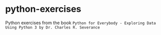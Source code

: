 # python-exercises
Python exercises from the book `Python for Everybody - Exploring Data Using Python 3 by Dr. Charles R. Severance`
